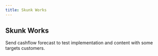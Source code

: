 ```yaml
---
title: Skunk Works
---
```


## Skunk Works

Send cashflow forecast to test implementation and content with some targets customers.
